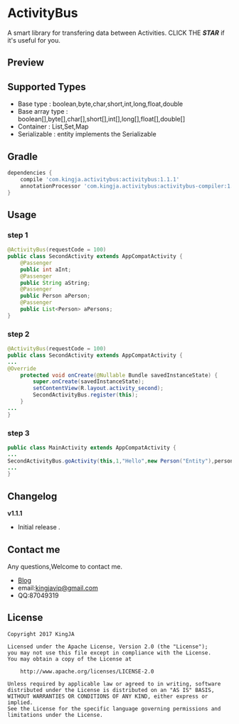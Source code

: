 # ActivityBus
A smart library for transfering data between Activities. CLICK THE ***STAR***  if it's useful for you.

## Preview


## Supported Types
* Base type : boolean,byte,char,short,int,long,float,double
* Base array type : boolean[],byte[],char[],short[],int[],long[],float[],double[]
* Container : List,Set,Map
* Serializable : entity implements the Serializable

## Gradle
```groovy
dependencies {
    compile 'com.kingja.activitybus:activitybus:1.1.1'
    annotationProcessor 'com.kingja.activitybus:activitybus-compiler:1.1.1'
}
```

## Usage
### step 1
```java
@ActivityBus(requestCode = 100)
public class SecondActivity extends AppCompatActivity {
    @Passenger
    public int aInt;
    @Passenger
    public String aString;
    @Passenger
    public Person aPerson;
    @Passenger
    public List<Person> aPersons;
}
```
### step 2

```java
@ActivityBus(requestCode = 100)
public class SecondActivity extends AppCompatActivity {
...
@Override
    protected void onCreate(@Nullable Bundle savedInstanceState) {
        super.onCreate(savedInstanceState);
        setContentView(R.layout.activity_second);
        SecondActivityBus.register(this);
    }
...
}

```
### step 3

```java
public class MainActivity extends AppCompatActivity {
...
SecondActivityBus.goActivity(this,1,"Hello",new Person("Entity"),personList);
...
}
```

## Changelog

**v1.1.1**
- Initial release .

## Contact me
Any questions,Welcome to contact me.
* [Blog](http://www.jianshu.com/u/8a1a8ed656e8)
* email:kingjavip@gmail.com
* QQ:87049319

## License

    Copyright 2017 KingJA

    Licensed under the Apache License, Version 2.0 (the "License");
    you may not use this file except in compliance with the License.
    You may obtain a copy of the License at

        http://www.apache.org/licenses/LICENSE-2.0

    Unless required by applicable law or agreed to in writing, software
    distributed under the License is distributed on an "AS IS" BASIS,
    WITHOUT WARRANTIES OR CONDITIONS OF ANY KIND, either express or implied.
    See the License for the specific language governing permissions and
    limitations under the License.
